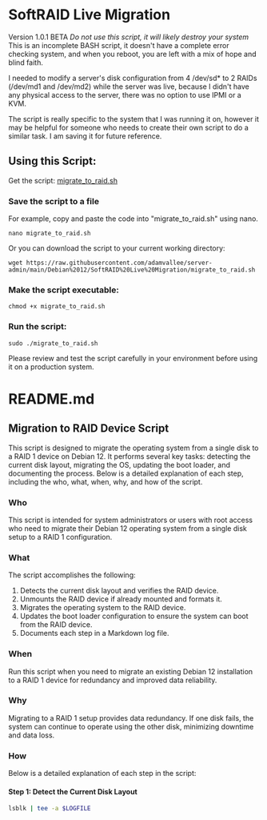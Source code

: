 # SoftRAID Live Migration
Version 1.0.1 BETA
*Do not use this script, it will likely destroy your system*
This is an incomplete BASH script, it doesn't have a complete error checking system, and when you reboot, you are left with a mix of hope and blind faith. 


I needed to modify a server's disk configuration from 4 /dev/sd* to 2 RAIDs (/dev/md1 and /dev/md2) while the server was live, because I didn't have any physical access to the server, there was no option to use IPMI or a KVM.

The script is really specific to the system that I was running it on, however it may be helpful for someone who needs to create their own script to do a similar task. I am saving it for future reference.


## Using this Script:

Get the script: [migrate_to_raid.sh](https://raw.githubusercontent.com/adamvallee/server-admin/main/Debian%2012/SoftRAID%20Live%20Migration/migrate_to_raid.sh)

### Save the script to a file
For example, copy and paste the code into "migrate_to_raid.sh" using nano.

    nano migrate_to_raid.sh

Or you can download the script to your current working directory:

    wget https://raw.githubusercontent.com/adamvallee/server-admin/main/Debian%2012/SoftRAID%20Live%20Migration/migrate_to_raid.sh

### Make the script executable:
    chmod +x migrate_to_raid.sh

### Run the script:
    sudo ./migrate_to_raid.sh

Please review and test the script carefully in your environment before using it on a production system.

# README.md

## Migration to RAID Device Script

This script is designed to migrate the operating system from a single disk to a RAID 1 device on Debian 12. It performs several key tasks: detecting the current disk layout, migrating the OS, updating the boot loader, and documenting the process. Below is a detailed explanation of each step, including the who, what, when, why, and how of the script.

### Who
This script is intended for system administrators or users with root access who need to migrate their Debian 12 operating system from a single disk setup to a RAID 1 configuration.

### What
The script accomplishes the following:
1. Detects the current disk layout and verifies the RAID device.
2. Unmounts the RAID device if already mounted and formats it.
3. Migrates the operating system to the RAID device.
4. Updates the boot loader configuration to ensure the system can boot from the RAID device.
5. Documents each step in a Markdown log file.

### When
Run this script when you need to migrate an existing Debian 12 installation to a RAID 1 device for redundancy and improved data reliability.

### Why
Migrating to a RAID 1 setup provides data redundancy. If one disk fails, the system can continue to operate using the other disk, minimizing downtime and data loss.

### How
Below is a detailed explanation of each step in the script:

#### Step 1: Detect the Current Disk Layout
```bash
lsblk | tee -a $LOGFILE
